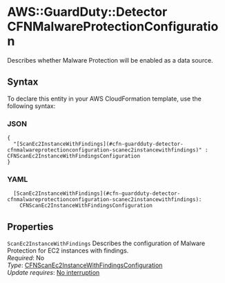 # AWS::GuardDuty::Detector CFNMalwareProtectionConfiguration<a name="aws-properties-guardduty-detector-cfnmalwareprotectionconfiguration"></a>

Describes whether Malware Protection will be enabled as a data source\.

## Syntax<a name="aws-properties-guardduty-detector-cfnmalwareprotectionconfiguration-syntax"></a>

To declare this entity in your AWS CloudFormation template, use the following syntax:

### JSON<a name="aws-properties-guardduty-detector-cfnmalwareprotectionconfiguration-syntax.json"></a>

```
{
  "[ScanEc2InstanceWithFindings](#cfn-guardduty-detector-cfnmalwareprotectionconfiguration-scanec2instancewithfindings)" : CFNScanEc2InstanceWithFindingsConfiguration
}
```

### YAML<a name="aws-properties-guardduty-detector-cfnmalwareprotectionconfiguration-syntax.yaml"></a>

```
  [ScanEc2InstanceWithFindings](#cfn-guardduty-detector-cfnmalwareprotectionconfiguration-scanec2instancewithfindings): 
    CFNScanEc2InstanceWithFindingsConfiguration
```

## Properties<a name="aws-properties-guardduty-detector-cfnmalwareprotectionconfiguration-properties"></a>

`ScanEc2InstanceWithFindings`  <a name="cfn-guardduty-detector-cfnmalwareprotectionconfiguration-scanec2instancewithfindings"></a>
Describes the configuration of Malware Protection for EC2 instances with findings\.  
*Required*: No  
*Type*: [CFNScanEc2InstanceWithFindingsConfiguration](aws-properties-guardduty-detector-cfnscanec2instancewithfindingsconfiguration.md)  
*Update requires*: [No interruption](https://docs.aws.amazon.com/AWSCloudFormation/latest/UserGuide/using-cfn-updating-stacks-update-behaviors.html#update-no-interrupt)